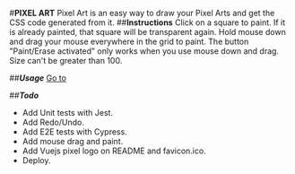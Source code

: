 #**PIXEL  ART**
Pixel Art is an easy way to draw your Pixel Arts and get the CSS code generated from it. 
##**Instructions**
Click on a square to paint. If it is already painted, that square will be transparent again.
Hold mouse down and drag your mouse everywhere in the grid to paint.
The button "Paint/Erase activated" only works when you use mouse down and drag.
Size can't be greater than 100.

##***Usage***
[Go to](https://vue-pixel-art.now.sh/)

##***Todo***
- Add Unit tests with Jest.
- Add Redo/Undo.
- Add E2E tests with Cypress.
- Add mouse drag and paint.
- Add Vuejs pixel logo on README and favicon.ico.
- Deploy.


